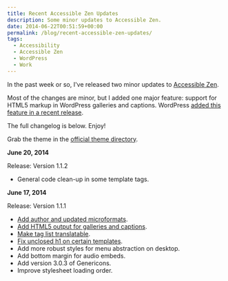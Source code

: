 ```yaml
---
title: Recent Accessible Zen Updates
description: Some minor updates to Accessible Zen.
date: 2014-06-22T00:51:59+00:00
permalink: /blog/recent-accessible-zen-updates/
tags:
  - Accessibility
  - Accessible Zen
  - WordPress
  - Work
---
```


In the past week or so, I've released two minor updates to [Accessible Zen](http://davidakennedy.com/projects/accessible-zen/).

Most of the changes are minor, but I added one major feature: support for HTML5 markup in WordPress galleries and captions. WordPress [added this feature in a recent release](http://themeshaper.com/2014/03/04/html5-galleries-in-wordpress-3-9/).

The full changelog is below. Enjoy!

<p class="callout">
  Grab the theme in the <a href="http://wordpress.org/themes/accessible-zen">official theme directory</a>.
</p>

**June 20, 2014**

Release: Version 1.1.2

- General code clean-up in some template tags.

**June 17, 2014**

Release: Version 1.1.1

- [Add author and updated microformats](https://github.com/davidakennedy/accessible-zen/issues/56).
- [Add HTML5 output for galleries and captions](https://github.com/davidakennedy/accessible-zen/issues/55).
- [Make tag list translatable](https://github.com/davidakennedy/accessible-zen/issues/57).
- [Fix unclosed h1 on certain templates](https://github.com/davidakennedy/accessible-zen/issues/58).
- Add more robust styles for menu abstraction on desktop.
- Add bottom margin for audio embeds.
- Add version 3.0.3 of Genericons.
- Improve stylesheet loading order.
